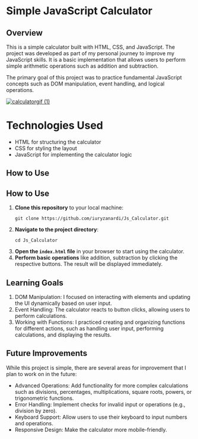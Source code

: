 <h1>Simple JavaScript Calculator</h1>
<h2>Overview</h2>

<p>This is a simple calculator built with HTML, CSS, and JavaScript. The project was developed as part of my personal journey to improve my JavaScript skills. It is a basic implementation that allows users to perform simple arithmetic operations such as addition and subtraction.</p>
    
<p>The primary goal of this project was to practice fundamental JavaScript concepts such as DOM manipulation, event handling, and logical operations.</p>

<a href="https://gifyu.com/image/SJoJj"><img src="https://s7.gifyu.com/images/SJoJj.gif" alt="calculatorgif (1)" border="0" /></a>

<h1>Technologies Used</h1>
<ul>
    <li>HTML for structuring the calculator</li>
    <li>CSS for styling the layout</li>
    <li>JavaScript for implementing the calculator logic</li>
</ul>

<h2>How to Use</h2>

<h2>How to Use</h2>
    <ol>
        <li><strong>Clone this repository</strong> to your local machine:
            <pre><code>git clone https://github.com/iuryzanardi/Js_Calculator.git</code></pre>
        </li>
        <li><strong>Navigate to the project directory</strong>:
            <pre><code>cd Js_Calculator</code></pre>
        </li>
        <li><strong>Open the <code>index.html</code> file</strong> in your browser to start using the calculator.</li>
        <li><strong>Perform basic operations</strong> like addition, subtraction by clicking the respective buttons. The result will be displayed immediately.</li>
    </ol>

<h2>Learning Goals</h2>
<ol>
    <li>DOM Manipulation: I focused on interacting with elements and updating the UI dynamically based on user input.</li>
    <li>Event Handling: The calculator reacts to button clicks, allowing users to perform calculations.</li>
    <li>Working with Functions: I practiced creating and organizing functions for different actions, such as handling user input, performing calculations, and displaying the results.</li>
</ol>

<h2>Future Improvements</h2>
<p>While this project is simple, there are several areas for improvement that I plan to work on in the future:</p>

<ul>
    <li>Advanced Operations: Add functionality for more complex calculations such as divisions, percentages, multiplications, square roots, powers, or trigonometric functions.</li>
    <li>Error Handling: Implement checks for invalid input or operations (e.g., division by zero).</li>
    <li>Keyboard Support: Allow users to use their keyboard to input numbers and operations.</li>
    <li>Responsive Design: Make the calculator more mobile-friendly.</li>
</ul>
